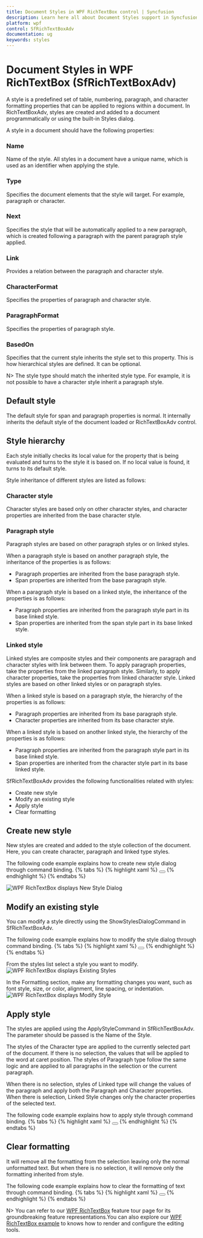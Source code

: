 ```yaml
---
title: Document Styles in WPF RichTextBox control | Syncfusion
description: Learn here all about Document Styles support in Syncfusion WPF RichTextBox (SfRichTextBoxAdv) control and more.
platform: wpf
control: SfRichTextBoxAdv
documentation: ug
keywords: styles
---
```


# Document Styles in WPF RichTextBox (SfRichTextBoxAdv)

A style is a predefined set of table, numbering, paragraph, and character formatting properties that can be applied to regions within a document.
In RichTextBoxAdv, styles are created and added to a document programmatically or using the built-in Styles dialog.

A style in a document should have the following properties:
### Name
Name of the style. All styles in a document have a unique name, which is used as an identifier when applying the style.

### Type
Specifies the document elements that the style will target. For example, paragraph or character.

### Next
Specifies the style that will be automatically applied to a new paragraph, which is created following a paragraph with the parent paragraph style applied.

### Link
Provides a relation between the paragraph and character style.

### CharacterFormat
Specifies the properties of paragraph and character style.

### ParagraphFormat
Specifies the properties of paragraph style.

### BasedOn
Specifies that the current style inherits the style set to this property. This is how hierarchical styles are defined. It can be optional.

N> The style type should match the inherited style type. For example, it is not possible to have a character style inherit a paragraph style.

## Default style
The default style for span and paragraph properties is normal. It internally inherits the default style of the document loaded or RichTextBoxAdv control.

## Style hierarchy
Each style initially checks its local value for the property that is being evaluated and turns to the style it is based on. If no local value is found, it turns to its default style.

Style inheritance of different styles are listed as follows:

### Character style
Character styles are based only on other character styles, and character properties are inherited from the base character style.

### Paragraph style
Paragraph styles are based on other paragraph styles or on linked styles.

When a paragraph style is based on another paragraph style, the inheritance of the properties is as follows:

* Paragraph properties are inherited from the base paragraph style.
* Span properties are inherited from the base paragraph style.

When a paragraph style is based on a linked style, the inheritance of the properties is as follows:

* Paragraph properties are inherited from the paragraph style part in its base linked style.
* Span properties are inherited from the span style part in its base linked style.

### Linked style
Linked styles are composite styles and their components are paragraph and character styles with link between them. To apply paragraph properties, take the properties from the linked paragraph style. Similarly, to apply character properties, take the properties from linked character style.
Linked styles are based on other linked styles or on paragraph styles.

When a linked style is based on a paragraph style, the hierarchy of the properties is as follows:

* Paragraph properties are inherited from its base paragraph style.
* Character properties are inherited from its base character style.

When a linked style is based on another linked style, the hierarchy of the properties is as follows:

* Paragraph properties are inherited from the paragraph style part in its base linked style.
* Span properties are inherited from the character style part in its base linked style.

SfRichTextBoxAdv provides the following functionalities related with styles:

* Create new style
* Modify an existing style
* Apply style
* Clear formatting

## Create new style
New styles are created and added to the style collection of the document. Here, you can create character, paragraph and linked type styles.

The following code example explains how to create new style dialog through command binding.
{% tabs %}
{% highlight xaml %}
<Button Content="Create style" Command="Syncfusion:SfRichTextBoxAdv.ShowStyleDialogCommand" CommandTarget="{Binding ElementName=richTextBoxAdv}" ></Button>
{% endhighlight %}
{% endtabs %}

![WPF RichTextBox displays New Style Dialog](Image_images/wpf-richtextbox-new-style.PNG)

## Modify an existing style
You can modify a style directly using the ShowStylesDialogCommand in SfRichTextBoxAdv.

The following code example explains how to modify the style dialog through command binding.
{% tabs %}
{% highlight xaml %}
<Button Content="Modify style" Command="Syncfusion:SfRichTextBoxAdv.ShowStylesDialogCommand" CommandTarget="{Binding ElementName=richTextBoxAdv}"></Button>
{% endhighlight %}
{% endtabs %}

From the styles list select a style you want to modify.
![WPF RichTextBox displays Existing Styles](Image_images/wpf-richtextbox-existing-style.PNG)

In the Formatting section, make any formatting changes you want, such as font style, size, or color, alignment, line spacing, or indentation.
![WPF RichTextBox displays Modify Style](Image_images/wpf-richtextbox-modify-style.PNG)

## Apply style
The styles are applied using the ApplyStyleCommand in SfRichTextBoxAdv. The parameter should be passed is the Name of the Style.

The styles of the Character type are applied to the currently selected part of the document. If there is no selection, the values that will be applied to the word at caret position. The styles of Paragraph type follow the same logic and are applied to all paragraphs in the selection or the current paragraph.

When there is no selection, styles of Linked type will change the values of the paragraph and apply both the Paragraph and Character properties. When there is selection, Linked Style changes only the character properties of the selected text.

The following code example explains how to apply style through command binding.
{% tabs %}
{% highlight xaml %}
<Button Content="Apply style" Command="Syncfusion:SfRichTextBoxAdv.ApplyStyleCommand" CommandTarget="{Binding ElementName=richTextBoxAdv}" CommandParameter="Heading 1"></Button>
{% endhighlight %}
{% endtabs %}

## Clear formatting
It will remove all the formatting from the selection leaving only the normal unformatted text. But when there is no selection, it will remove only the formatting inherited from style.

The following code example explains how to clear the formatting of text through command binding.
{% tabs %}
{% highlight xaml %}
<Button Content="Clear formatting" Command="Syncfusion:SfRichTextBoxAdv.ClearFormattingCommand" CommandTarget="{Binding ElementName=richTextBoxAdv}"></Button>
{% endhighlight %}
{% endtabs %}

N> You can refer to our [WPF RichTextBox](https://www.syncfusion.com/wpf-controls/richtextbox) feature tour page for its groundbreaking feature representations.You can also explore our [WPF RichTextBox example](https://github.com/syncfusion/wpf-demos/tree/master/richtextbox) to knows how to render and configure the editing tools.
